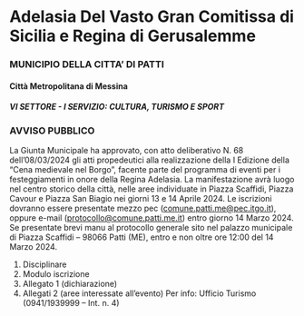 # Adelasia Del Vasto Gran Comitissa di Sicilia e Regina di Gerusalemme

### MUNICIPIO DELLA CITTA’ DI PATTI
#### Città Metropolitana di Messina
##### VI SETTORE - I SERVIZIO: CULTURA, TURISMO E SPORT
### AVVISO PUBBLICO
La Giunta Municipale ha approvato, con atto deliberativo N. 68 dell’08/03/2024 gli atti propedeutici alla realizzazione della I Edizione della “Cena medievale nel Borgo”, facente parte del programma di eventi per i festeggiamenti in onore della Regina Adelasia. La manifestazione avrà luogo nel centro storico della città, nelle aree individuate in Piazza Scaffidi, Piazza Cavour e Piazza San Biagio nei giorni 13 e 14 Aprile 2024.
Le iscrizioni dovranno essere presentate mezzo pec ([comune.patti.me@pec.itgo.it](mailto:comune.patti.me@pec.itgo.it)), oppure e-mail ([protocollo@comune.patti.me.it](mailto:protocollo@comune.patti.me.it)) entro giorno 14 Marzo 2024. Se presentate brevi manu al protocollo generale sito nel palazzo municipale di Piazza Scaffidi – 98066 Patti (ME), entro e non oltre ore 12:00 del 14 Marzo 2024.

1) Disciplinare  
2) Modulo iscrizione  
3) Allegato 1 (dichiarazione)  
4) Allegati 2 (aree interessate all’evento) Per info: Ufficio Turismo (0941/1939999 – Int. n. 4)  
